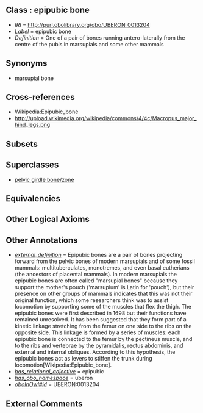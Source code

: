 
## Class : epipubic bone

 * *IRI* = http://purl.obolibrary.org/obo/UBERON_0013204
 * *Label* = epipubic bone
 * *Definition* = One of a pair of bones running antero-laterally from the centre of the pubis in marsupials and some other mammals

## Synonyms

 * marsupial bone

## Cross-references

 * Wikipedia:Epipubic_bone
 * http://upload.wikimedia.org/wikipedia/commons/4/4c/Macropus_major_hind_legs.png

## Subsets


## Superclasses

 * [pelvic girdle bone/zone](../../UBERON/30/UBERON_0007830.md)

## Equivalencies


## Other Logical Axioms


## Other Annotations

 * *[external_definition](../../UBPROP/01/UBPROP_0000001.md)* = Epipubic bones are a pair of bones projecting forward from the pelvic bones of modern marsupials and of some fossil mammals: multituberculates, monotremes, and even basal eutherians (the ancestors of placental mammals). In modern marsupials the epipubic bones are often called "marsupial bones" because they support the mother's pouch ('marsupium' is Latin for 'pouch'), but their presence on other groups of mammals indicates that this was not their original function, which some researchers think was to assist locomotion by supporting some of the muscles that flex the thigh. The epipubic bones were first described in 1698 but their functions have remained unresolved. It has been suggested that they form part of a kinetic linkage stretching from the femur on one side to the ribs on the opposite side. This linkage is formed by a series of muscles: each epipubic bone is connected to the femur by the pectineus muscle, and to the ribs and vertebrae by the pyramidalis, rectus abdominis, and external and internal obliques. According to this hypothesis, the epipubic bones act as levers to stiffen the trunk during locomotion[Wikipedia:Epipubic_bone].
 * *[has_relational_adjective](../../UBPROP/07/UBPROP_0000007.md)* = epipubic
 * *[has_obo_namespace](../../ce/oboInOwl#hasOBONamespace.md)* = uberon
 * *[oboInOwl#id](../../id/oboInOwl#id.md)* = UBERON:0013204

## External Comments

